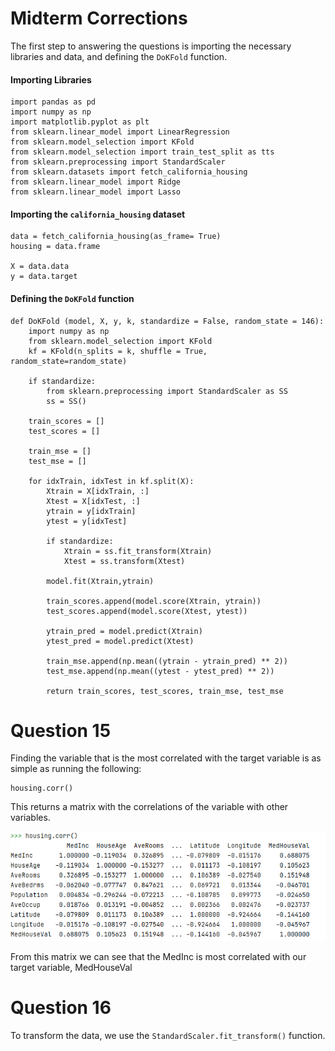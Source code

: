 # Midterm Corrections 

The first step to answering the questions is importing the necessary libraries and data, and defining the `DoKFold` function.  

#### Importing Libraries 

```
import pandas as pd
import numpy as np
import matplotlib.pyplot as plt
from sklearn.linear_model import LinearRegression
from sklearn.model_selection import KFold
from sklearn.model_selection import train_test_split as tts
from sklearn.preprocessing import StandardScaler
from sklearn.datasets import fetch_california_housing
from sklearn.linear_model import Ridge
from sklearn.linear_model import Lasso
```
#### Importing the `california_housing` dataset 
```
data = fetch_california_housing(as_frame= True)
housing = data.frame

X = data.data
y = data.target
```

#### Defining the `DoKFold` function 

```
def DoKFold (model, X, y, k, standardize = False, random_state = 146):
    import numpy as np
    from sklearn.model_selection import KFold
    kf = KFold(n_splits = k, shuffle = True, random_state=random_state)

    if standardize:
        from sklearn.preprocessing import StandardScaler as SS
        ss = SS()

    train_scores = []
    test_scores = []

    train_mse = []
    test_mse = []

    for idxTrain, idxTest in kf.split(X):
        Xtrain = X[idxTrain, :]
        Xtest = X[idxTest, :]
        ytrain = y[idxTrain]
        ytest = y[idxTest]

        if standardize:
            Xtrain = ss.fit_transform(Xtrain)
            Xtest = ss.transform(Xtest)

        model.fit(Xtrain,ytrain)

        train_scores.append(model.score(Xtrain, ytrain))
        test_scores.append(model.score(Xtest, ytest))

        ytrain_pred = model.predict(Xtrain)
        ytest_pred = model.predict(Xtest)

        train_mse.append(np.mean((ytrain - ytrain_pred) ** 2))
        test_mse.append(np.mean((ytest - ytest_pred) ** 2))

        return train_scores, test_scores, train_mse, test_mse
```

# Question 15 

Finding the variable that is the most correlated with the target variable is as simple as running the following:
```
housing.corr()
```
This returns a matrix with the correlations of the variable with other variables. 

![](housing_corr.PNG)

From this matrix we can see that the MedInc is most correlated with our target variable, MedHouseVal

# Question 16

To transform the data, we use the `StandardScaler.fit_transform()` function. 




